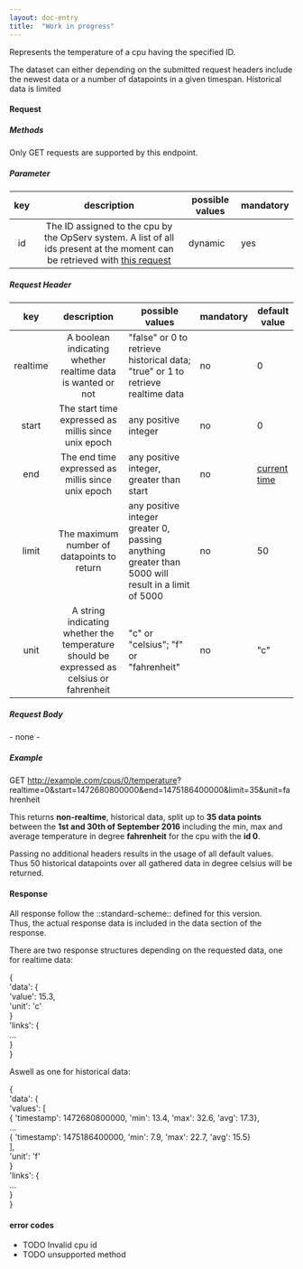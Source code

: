 ```yaml
---
layout: doc-entry
title:  "Work in progress"
---
```


Represents the temperature of a cpu having the specified ID.		
	
The dataset can either depending on the submitted request headers include the newest data or a number of datapoints in a given timespan. Historical data is limited 		
	
#### Request		
	
##### Methods		
	
Only GET requests are supported by this endpoint.		
	
##### Parameter		
	
|key|description|possible values|mandatory|		
|:---:|:-----:|---|---|		
|id|The ID assigned to the cpu by the OpServ system. A list of all ids present at the moment can be retrieved with [this request](#cpus)|dynamic|yes|		
	
##### Request Header		
	
|key|description|possible values|mandatory|default value|		
|:---:|:-----:|---|---|---|		
|realtime|A boolean indicating whether realtime data is wanted or not|"false" or 0 to retrieve historical data; "true" or 1 to retrieve realtime data|no|0|		
|start|The start time expressed as millis since unix epoch|any positive integer|no|0|		
|end|The end time expressed as millis since unix epoch|any positive integer, greater than start|no|[current time](https://currentmillis.com/)|		
|limit|The maximum number of datapoints to return|any positive integer greater 0, passing anything greater than 5000 will result in a limit of 5000|no|50|		
|unit|A string indicating whether the temperature should be expressed as celsius or fahrenheit|"c" or "celsius"; "f" or "fahrenheit"|no|"c"|		
	
##### Request Body		
	
\- none -		
	
##### Example		
	
   GET http://example.com/cpus/0/temperature?		
		   realtime=0&start=1472680800000&end=1475186400000&limit=35&unit=fahrenheit		
	
This returns **non-realtime**, historical data, split up to **35 data points** between the **1st and 30th of September 2016** including the min, max and average temperature in degree **fahrenheit** for the cpu with the **id 0**.		
   		
Passing no additional headers results in the usage of all default values. Thus 50 historical datapoints over all gathered data in degree celsius will be returned.		
	
#### Response		

All response follow the ::standard-scheme:: defined for this version.		
Thus, the actual response data is included in the data section of the response.		
	
There are two response structures depending on the requested data, one for realtime data:		
	
   {  		
	   'data': {		
		   'value': 15.3,		
		   'unit': 'c'		
	   }		
	   'links': {		
		   ...		
	   }		
   }		
	
Aswell as one for historical data:		
	
   {  		
	   'data': {		
		   'values': [		
		   { 'timestamp': 1472680800000, 'min': 13.4, 'max': 32.6, 'avg': 17.3},		
		   ...		
		   { 'timestamp': 1475186400000, 'min': 7.9, 'max': 22.7, 'avg': 15.5}		
		   ],		
		   'unit': 'f'		
	   }		
	   'links': {		
		   ...		
	   }		
   }		
	
#### error codes		
	
- TODO Invalid cpu id		
- TODO unsupported method		
